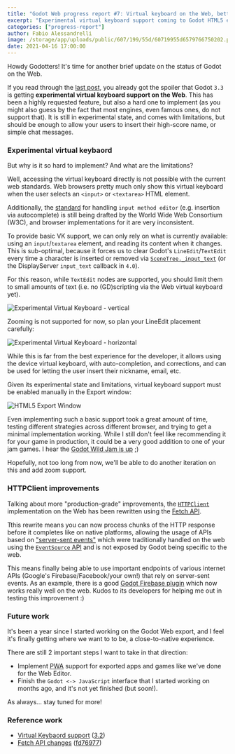 ```yaml
---
title: "Godot Web progress report #7: Virtual keyboard on the Web, better HTTPClient"
excerpt: "Experimental virtual keyboard support coming to Godot HTML5 exports, along with improved support to many HTTP-based APIs."
categories: ["progress-report"]
author: Fabio Alessandrelli
image: /storage/app/uploads/public/607/199/55d/60719955d6579766750202.png
date: 2021-04-16 17:00:00
---
```


Howdy Godotters! It's time for another brief update on the status of Godot on the Web.

If you read through the [last post](https://godotengine.org/article/godot-web-progress-report-6), you already got the spoiler that Godot `3.3` is getting **experimental virtual keyboard support on the Web**. This has been a highly requested feature, but also a hard one to implement (as you might also guess by the fact that most engines, even famous ones, do not support that). It is still in experimental state, and comes with limitations, but should be enough to allow your users to insert their high-score name, or simple chat messages.

### Experimental virtual keybaord

But why is it so hard to implement? And what are the limitations?

Well, accessing the virtual keyboard directly is not possible with the current web standards. Web browsers pretty much only show this virtual keyboard when the user selects an `<input>` or `<textarea>` HTML element.

Additionally, the [standard](https://w3c.github.io/uievents/#interface-compositionevent) for handling `input method editor` (e.g. insertion via autocomplete) is still being drafted by the World Wide Web Consortium (W3C), and browser implementations for it are very inconsistent.

To provide basic VK support, we can only rely on what is currently available: using an `input`/`textarea` element, and reading its content when it changes. This is sub-optimal, because it forces us to clear Godot's `LineEdit`/`TextEdit` every time a character is inserted or removed via [`SceneTree._input_text`](https://docs.godotengine.org/en/stable/classes/class_mainloop.html#class-mainloop-method-input-text) (or the DisplayServer `input_text` callback in `4.0`).

For this reason, while `TextEdit` nodes are supported, you should limit them to small amounts of text (i.e. no (GD)scripting via the Web virtual keyboard yet).

![Experimental Virtual Keyboard - vertical](/storage/app/uploads/public/607/189/593/607189593f5f0909945700.png)

Zooming is not supported for now, so plan your LineEdit placement carefully:

![Experimental Virtual Keyboard - horizontal](/storage/app/uploads/public/607/18b/17d/60718b17dd7ec207537124.png)

While this is far from the best experience for the developer, it allows using the device virtual keyboard, with auto-completion, and corrections, and can be used for letting the user insert their nickname, email, etc.

Given its experimental state and limitations, virtual keyboard support must be enabled manually in the Export window:

![HTML5 Export Window](/storage/app/uploads/public/607/18d/382/60718d38288c7588365817.png)

Even implementing such a basic support took a great amount of time, testing different strategies across different browser, and trying to get a minimal implementation working. While I still don't feel like recommending it for your game in production, it could be a very good addition to one of your jam games. I hear the [Godot Wild Jam is up](https://godotwildjam.com/) ;)

Hopefully, not too long from now, we'll be able to do another iteration on this and add zoom support.

### HTTPClient improvements

Talking about more "production-grade" improvements, the [`HTTPClient`](https://docs.godotengine.org/en/stable/classes/class_httpclient.html) implementation on the Web has been rewritten using the [Fetch API](https://developer.mozilla.org/en-US/docs/Web/API/Fetch_API).

Tthis rewrite means you can now process chunks of the HTTP response before it completes like on native platforms, allowing the usage of APIs based on ["server-sent events"](https://developer.mozilla.org/en-US/docs/Web/API/Server-sent_events/Using_server-sent_events) which were traditionally handled on the web using the [`EventSource` API](https://developer.mozilla.org/en-US/docs/Web/API/EventSource) and is not exposed by Godot being specific to the web.

This means finally being able to use important endpoints of various internet APIs (Google's Firebase/Facebook/your own!) that rely on server-sent events. As an example, there is a good [Godot Firebase plugin](https://github.com/GodotNuts/GodotFirebase) which now works really well on the web. Kudos to its developers for helping me out in testing this improvement :)

### Future work

It's been a year since I started working on the Godot Web export, and I feel it's finally getting where we want to to be, a close-to-native experience.

There are still 2 important steps I want to take in that direction:

- Implement <abbr title="Progressive Web App">PWA</abbr> support for exported apps and games like we've done for the Web Editor.
- Finish the `Godot <-> JavaScript` interface that I started working on months ago, and it's not yet finished (but soon!).

As always... stay tuned for more!

### Reference work

- [Virtual Keybaord support](https://github.com/godotengine/godot/pull/46913) ([3.2](https://github.com/godotengine/godot/pull/46914))
- [Fetch API changes](https://github.com/godotengine/godot/pull/46728) ([fd76977](https://github.com/godotengine/godot/pull/46728/commits/fd7697718311338fa1d546ded4f8dc4a8a9ae8eb))
